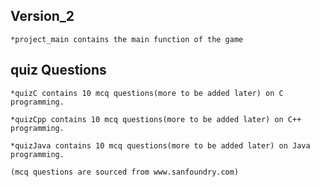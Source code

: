 ## Version_2

    *project_main contains the main function of the game

## quiz Questions

    *quizC contains 10 mcq questions(more to be added later) on C programming.

    *quizCpp contains 10 mcq questions(more to be added later) on C++ programming.

    *quizJava contains 10 mcq questions(more to be added later) on Java programming.
    
    (mcq questions are sourced from www.sanfoundry.com)

